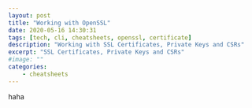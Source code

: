 ```yaml
---
layout: post
title: "Working with OpenSSL"
date: 2020-05-16 14:30:31
tags: [tech, cli, cheatsheets, openssl, certificate]
description: "Working with SSL Certificates, Private Keys and CSRs"
excerpt: "SSL Certificates, Private Keys and CSRs"
#image: ""
categories:
    - cheatsheets
---
```


haha